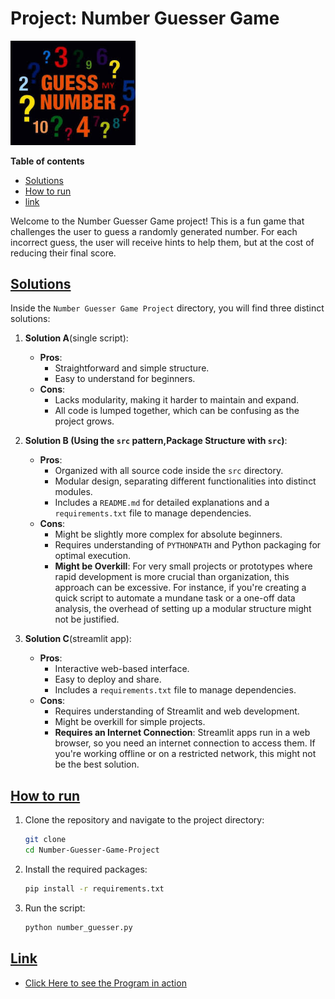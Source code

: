 # Project: Number Guesser Game

<img src="./images/image1.jpg" width=200>

**Table of contents**<a id='toc0_'></a>       
- [Solutions](#toc1_)
- [How to run](#toc2_)
- [link](#toc3_) 

Welcome to the Number Guesser Game project! This is a fun game that challenges the user to guess a randomly generated number. For each incorrect guess, the user will receive hints to help them, but at the cost of reducing their final score.
## <a id='toc1_'></a>[Solutions](#toc0_)
Inside the `Number Guesser Game Project` directory, you will find three distinct solutions:

1. **Solution A**(single script):
    - **Pros**:
        - Straightforward and simple structure.
        - Easy to understand for beginners.
    - **Cons**:
        - Lacks modularity, making it harder to maintain and expand.
        - All code is lumped together, which can be confusing as the project grows.

2. **Solution B (Using the `src` pattern,Package Structure with `src`)**:
    - **Pros**:
        - Organized with all source code inside the `src` directory.
        - Modular design, separating different functionalities into distinct modules.
        - Includes a `README.md` for detailed explanations and a `requirements.txt` file to manage dependencies.
    - **Cons**:
        - Might be slightly more complex for absolute beginners.
        - Requires understanding of `PYTHONPATH` and Python packaging for optimal execution.
        - **Might be Overkill**: For very small projects or prototypes where rapid development is more crucial than organization, this approach can be excessive. For instance, if you're creating a quick script to automate a mundane task or a one-off data analysis, the overhead of setting up a modular structure might not be justified.
3. **Solution C**(streamlit app):
    - **Pros**:
        - Interactive web-based interface.
        - Easy to deploy and share.
        - Includes a `requirements.txt` file to manage dependencies.
    - **Cons**:
        - Requires understanding of Streamlit and web development.
        - Might be overkill for simple projects.
        - **Requires an Internet Connection**: Streamlit apps run in a web browser, so you need an internet connection to access them. If you're working offline or on a restricted network, this might not be the best solution.

## <a id='toc2_'></a>[How to run](#toc0_)
1. Clone the repository and navigate to the project directory:
    ```bash
    git clone
    cd Number-Guesser-Game-Project
    ```
2. Install the required packages:
    ```bash 
    pip install -r requirements.txt
    ```
3. Run the script:
    ```bash
    python number_guesser.py
    ```



## <a id='toc3_'></a>[Link](#toc0_)
- [Click Here to see the Program in action]()
